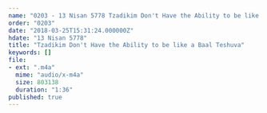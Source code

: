 ```yaml
---
name: "0203 - 13 Nisan 5778 Tzadikim Don't Have the Ability to be like a Baal Teshuva"
order: "0203"
date: "2018-03-25T15:31:24.000000Z"
hdate: "13 Nisan 5778"
title: "Tzadikim Don't Have the Ability to be like a Baal Teshuva"
keywords: []
file:
- ext: ".m4a"
  mime: "audio/x-m4a"
  size: 803138
  duration: "1:36"
published: true
---
```


